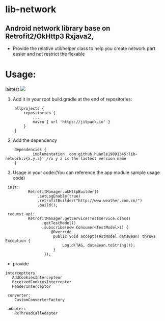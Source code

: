 # lib-network
## Android network library base on Retrofit2/OkHttp3 Rxjava2,
-  Provide the relative util/helper class to help you create network part easier and not restrict the flexable



# Usage:  
lastest  ![](https://jitpack.io/v/huanle19891345/lib-network.svg)

1. Add it in your root build.gradle at the end of repositories:
```
	allprojects {
		repositories {
			...
			maven { url 'https://jitpack.io' }
		}
	}
```

2. Add the dependency
```
	dependencies {
	        implementation 'com.github.huanle19891345:lib-network:v{x.y,z}' //x y z is the lastest version name
	}

```

3. Usage in your code:(You can reference the app module sample usage code)
```
 init:
          RetrofitManager.okHttpBuilder()  
              .setLogEnable(true)  
              .retrofitBuilder("http://www.weather.com.cn/")  
              .build(); 
```


```
 request api:
          RetrofitManager.getService(TestService.class)  
                .getTestModel()  
                .subscribe(new Consumer<TestModel>() {  
                    @Override  
                     public void accept(TestModel dataBean) throws Exception {  
                         Log.d(TAG, dataBean.toString());  
                     }  
                 });  
```

- provide 
```
interceptters 
   AddCookiesIntercepteor
   ReceivedCookiesIntercepter
   HeaderInterceptor
```
```
 converter:
    CustomConverterFactory
```
```
 adapter:
    RxThreadCallAdapter
```
